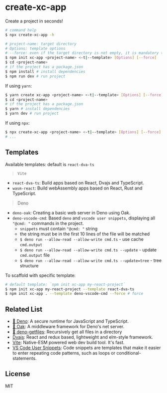 # create-xc-app

Create a project in seconds!

```bash
# command help
$ npx create-xc-app -h
```

```bash
# project-name: target directory
# Options: template options
# --force: even if the target directory is not empty, it is mandatory to create a template.
$ npm init xc-app <project-name> <-t|--template> [Options] [--force]
$ cd <project-name>
# if the project has a package.json
$ npm install # install dependencies
$ npm run dev # run project
```

If using `yarn`:

```bash
$ yarn create xc-app <project-name> <-t|--template> [Options] [--force]
$ cd <project-name>
# if the project has a package.json
$ yarn # install dependencies
$ yarn dev # run project
```

If using `npx`:

```bash
$ npx create-xc-app <project-name> <-t|--template> [Options] [--force]
# ...
```

## Templates

Available templates: default is `react-dva-ts`
> `Vite`

- `react-dva-ts`: Build apps based on React, Dvajs and TypeScript.
- `wasm-react`: Build webAssembly apps based on React, Rust and TypeScript.

> Deno

- `deno-oak`: Creating a basic web server in Deno using Oak.
- `deno-vscode-cmd`: Based `deno` and `vscode user snippets`, displaying all `"@cmd: "` commands in the project.
  - `snippets` must contain `"@cmd: "` string
  - the string must be in the first 10 lines of the file will be matched
  - `$ deno run --allow-read --allow-write cmd.ts` - use cache `cmd.output`
  - `$ deno run --allow-read --allow-write cmd.ts --update` - update `cmd.output` file
  - `$ deno run --allow-read --allow-write cmd.ts --update=tree` - tree structure

To scaffold with specific template:

```bash
# default template: `npm init xc-app my-react-project`
$ npm init xc-app my-react-project --template react-dva-ts
$ npm init xc-app . --template deno-vscode-cmd --force # force
```

## Related List

- [🦕 Deno](https://deno.land): A secure runtime for JavaScript and TypeScript.
- [🦕 Oak](https://github.com/oakserver/oak): A middleware framework for Deno's net server.
- [🦕 deno-getfiles](https://github.com/lencx/deno-getfiles): Recursively get all files in a directory
- [Dvajs](https://github.com/dvajs/dva): React and redux based, lightweight and elm-style framework.
- [Vite](https://github.com/vitejs/vite): Native-ESM powered web dev build tool. It's fast.
- [VS Code User Snippets](https://code.visualstudio.com/docs/editor/userdefinedsnippets): Code snippets are templates that make it easier to enter repeating code patterns, such as loops or conditional-statements.

## License

MIT
